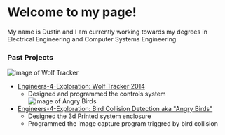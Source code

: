 Welcome to my page!
==================
My name is Dustin and I am currently working towards my degrees in Electrical Engineering and Computer Systems Engineering. 


### Past Projects
![Image of Wolf Tracker](https://github.com/penguindustin/images/wolfTrackerRobot.jpg)
- [Engineers-4-Exploration: Wolf Tracker 2014](https://github.com/UCSD-E4E/Wolf-Tracker-2014/wiki)
    * Designed and programmed the controls system
![Image of Angry Birds](http://e4e.ucsd.edu/wp-content/uploads/IMG_0232.jpg)
- [Engineers-4-Exploration: Bird Collision Detection aka "Angry Birds"](http://e4e.ucsd.edu/angry-birds)
    * Designed the 3d Printed system enclosure
    * Programmed the image capture program triggred by bird collision
<!-- - [2D space Shooter (Does not work in Chrome)](https://penguindustin.itch.io/simple-2d-shooter)
    * Used free to use artwork and music to design a simple 2d space shooter in unity -->
 
<!-- ### Media 
- [Mr. UAA](http://greenandgold.uaa.alaska.edu/blog/19872/student-spotlight-dustin-mendoza/)
- [Anchorage Press "Welcome Evil Geniuses"](http://www.anchoragepress.com/news/welcome-evil-geniuses)
- [2014 Summer REU](http://e4e.ucsd.edu/news-and-updates/2014-summer-reu) -->